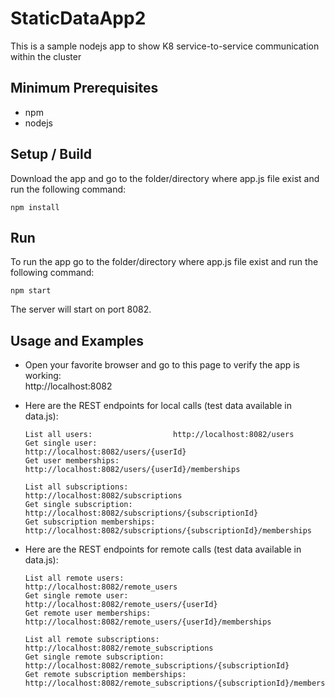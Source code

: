 # StaticDataApp2

This is a sample nodejs app to show K8 service-to-service communication within the cluster

## Minimum Prerequisites

* npm
* nodejs

## Setup / Build

Download the app and go to the folder/directory where app.js file exist and run the following command:

```
npm install
```

## Run

To run the app go to the folder/directory where app.js file exist and run the following command:

```
npm start
```

The server will start on port 8082.  
   
  
## Usage and Examples

* Open your favorite browser and go to this page to verify the app is working:  
  http://localhost:8082

* Here are the REST endpoints for local calls (test data available in data.js):
    ```
    List all users:                  http://localhost:8082/users
    Get single user:                 http://localhost:8082/users/{userId}
    Get user memberships:            http://localhost:8082/users/{userId}/memberships

    List all subscriptions:          http://localhost:8082/subscriptions
    Get single subscription:         http://localhost:8082/subscriptions/{subscriptionId}
    Get subscription memberships:    http://localhost:8082/subscriptions/{subscriptionId}/memberships
    ```

* Here are the REST endpoints for remote calls (test data available in data.js):
    ```
    List all remote users:                  http://localhost:8082/remote_users
    Get single remote user:                 http://localhost:8082/remote_users/{userId}
    Get remote user memberships:            http://localhost:8082/remote_users/{userId}/memberships

    List all remote subscriptions:          http://localhost:8082/remote_subscriptions
    Get single remote subscription:         http://localhost:8082/remote_subscriptions/{subscriptionId}
    Get remote subscription memberships:    http://localhost:8082/remote_subscriptions/{subscriptionId}/memberships
    ```  
